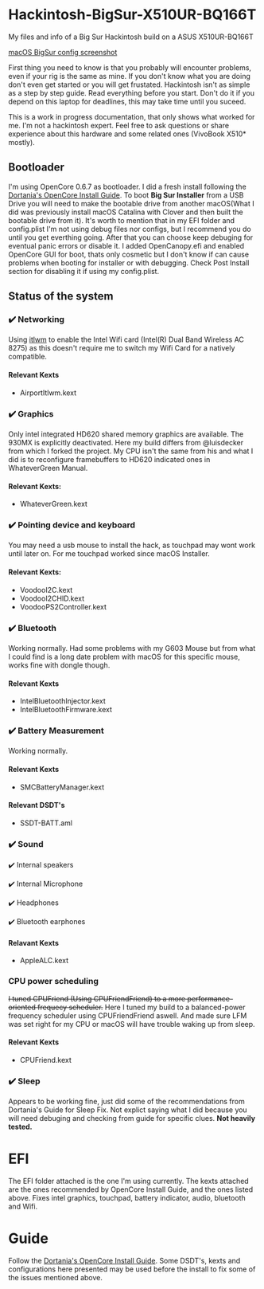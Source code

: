 # Hackintosh-BigSur-X510UR-BQ166T
My files and info of a Big Sur Hackintosh build on a ASUS X510UR-BQ166T

[macOS BigSur config screenshot](/Screenshots/BigSur-Config.png?raw=true)

First thing you need to know is that you probably will encounter problems, even if your rig is the same as mine. If you don't know what you are doing don't even get started or you will get frustated. Hackintosh isn't as simple as a step by step guide. Read everything before you start.
Don't do it if you depend on this laptop for deadlines, this may take time until you suceed.

This is a work in progress documentation, that only shows what worked for me. I'm not a hackintosh expert. Feel free to ask questions or share experience about this hardware and some related ones (VivoBook X510* mostly).

## Bootloader

I'm using OpenCore 0.6.7 as bootloader. I did a fresh install following the [Dortania's OpenCore Install Guide](https://dortania.github.io/OpenCore-Install-Guide/). To boot **Big Sur Installer** from a USB Drive you will need to make the bootable drive from another macOS(What I did was previously install macOS Catalina with Clover and then built the bootable drive from it). It's worth to mention that in my EFI folder and config.plist I'm not using debug files nor configs, but I recommend you do until you get everthing going. After that you can choose keep debuging for eventual panic errors or disable it. I added OpenCanopy.efi and enabled OpenCore GUI for boot, thats only cosmetic but I don't know if can cause problems when booting for installer or with debugging. Check Post Install section for disabling it if using my config.plist.

## Status of the system

### :heavy_check_mark: Networking
Using [itlwm](https://openintelwireless.github.io/itlwm/) to enable the Intel Wifi card (Intel(R) Dual Band Wireless AC 8275) as this doesn't require me to switch my Wifi Card for a natively compatible. 

#### Relevant Kexts
- AirportItlwm.kext

### :heavy_check_mark: Graphics
Only intel integrated HD620 shared memory graphics are available. The 930MX is explicitly deactivated.
Here my build differs from @luisdecker from which I forked the project. My CPU isn't the same from his and what I did is to reconfigure framebuffers to HD620 indicated ones in WhateverGreen Manual. 

#### Relevant Kexts:
- WhateverGreen.kext

### :heavy_check_mark: Pointing device and keyboard
You may need a usb mouse to install the hack, as touchpad may wont work until later on.
For me touchpad worked since macOS Installer.

#### Relevant Kexts:
- VoodooI2C.kext
- VoodooI2CHID.kext
- VoodooPS2Controller.kext

### :heavy_check_mark: Bluetooth
Working normally.
Had some problems with my G603 Mouse but from what I could find is a long date problem with macOS for this specific mouse, works fine with dongle though.

#### Relevant Kexts
- IntelBluetoothInjector.kext
- IntelBluetoothFirmware.kext

### :heavy_check_mark: Battery Measurement
Working normally.

#### Relevant Kexts
- SMCBatteryManager.kext

#### Relevant DSDT's
- SSDT-BATT.aml

### :heavy_check_mark: Sound 
:heavy_check_mark: Internal speakers 
 
:heavy_check_mark: Internal Microphone 

:heavy_check_mark: Headphones 

:heavy_check_mark: Bluetooth earphones 

#### Relavant Kexts
- AppleALC.kext

### CPU power scheduling
~~I tuned CPUFriend (Using CPUFriendFriend) to a more performance-oriented frequecy scheduler.~~
Here I tuned my build to a balanced-power frequency scheduler using CPUFriendFriend aswell. And made sure LFM was set right for my CPU or macOS will have trouble waking up from sleep.

#### Relevant Kexts
- CPUFriend.kext

### :heavy_check_mark: Sleep
Appears to be working fine, just did some of the recommendations from Dortania's Guide for Sleep Fix. Not explict saying what I did because you will need debuging and checking from guide for specific clues.
**Not heavily tested.** 

# EFI
The EFI folder attached is the one I'm using currently. The kexts attached are the ones recommended by OpenCore Install Guide, and the ones listed above. Fixes intel graphics, touchpad, battery indicator, audio, bluetooth and Wifi. 

# Guide

Follow the [Dortania's OpenCore Install Guide](https://dortania.github.io/OpenCore-Install-Guide/). Some DSDT's, kexts and configurations here presented may be used before the install to fix some of the issues mentioned above.
